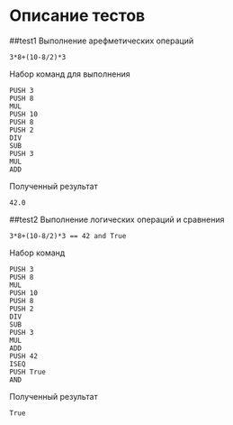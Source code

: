 # Описание тестов


##test1
Выполнение арефметических операций 
    
    3*8+(10-8/2)*3
    
Набор команд для выполнения

    PUSH 3
    PUSH 8
    MUL
    PUSH 10
    PUSH 8
    PUSH 2
    DIV
    SUB
    PUSH 3
    MUL
    ADD
    
Полученный результат 

    42.0
    
    
##test2
Выполнение логических операций и сравнения

    3*8+(10-8/2)*3 == 42 and True
    
Набор команд 

    PUSH 3
    PUSH 8
    MUL
    PUSH 10
    PUSH 8
    PUSH 2
    DIV
    SUB
    PUSH 3
    MUL
    ADD
    PUSH 42
    ISEQ
    PUSH True
    AND
    
Полученный результат

    True